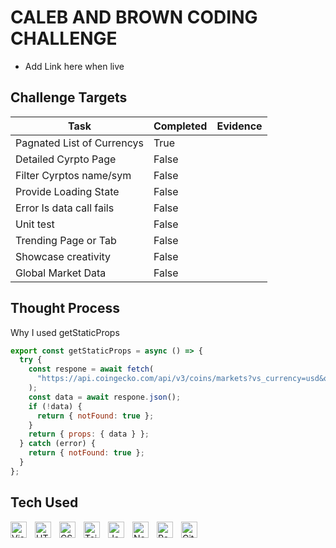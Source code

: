 # CALEB AND BROWN CODING CHALLENGE 

- Add Link here when live 


## Challenge Targets

| Task                           | Completed           | Evidence  |
| ----------------------------- |:---------------      | ------------------:|
| Pagnated List of Currencys           | True          |                     |
| Detailed Cyrpto Page                 | False         |                     |
| Filter Cyrptos name/sym              | False         |                     |  
| Provide Loading State                | False         |                     |   
| Error Is data call fails             | False          |                     |   
| Unit test                            | False          |                     |   
| Trending Page or Tab                 | False          |                     |   
| Showcase creativity                  | False          |                     |   
| Global Market Data                   | False          |                     |   


## Thought Process 


Why I used getStaticProps

```javascript
export const getStaticProps = async () => {
  try {
    const respone = await fetch(
      "https://api.coingecko.com/api/v3/coins/markets?vs_currency=usd&order=market_cap_desc&per_page=100&page=1&sparkline=false&price_change_percentage=%2024h"
    );
    const data = await respone.json();
    if (!data) {
      return { notFound: true };
    }
    return { props: { data } };
  } catch (error) {
    return { notFound: true };
  }
};
```





## Tech Used 
<img align="left" alt="Visual Studio Code" width="26px" src="https://cdn.jsdelivr.net/gh/devicons/devicon/icons/vscode/vscode-original.svg" style="padding-right:10px;" />
<img align="left" alt="HTML5" width="26px" src="https://cdn.jsdelivr.net/gh/devicons/devicon/icons/html5/html5-original.svg" style="padding-right:10px;" />
<img align="left" alt="CSS3" width="26px" src="https://cdn.jsdelivr.net/gh/devicons/devicon/icons/css3/css3-original.svg" style="padding-right:10px;" />
<img align="left" alt="Tailwind" width="26px" src="https://cdn.jsdelivr.net/gh/devicons/devicon/icons/tailwindcss/tailwindcss-plain.svg" style="padding-right:10px;" />
<img align="left" alt="JavaScript" width="26px" src="https://cdn.jsdelivr.net/gh/devicons/devicon/icons/javascript/javascript-original.svg" style="padding-right:10px;" />
<img align="left" alt="NextJs" width="26px" src="https://cdn.jsdelivr.net/gh/devicons/devicon/icons/nextjs/nextjs-original.svg" style="padding-right:10px;" />
<img align="left" alt="React" width="26px" src="https://cdn.jsdelivr.net/gh/devicons/devicon/icons/react/react-original.svg" style="padding-right:10px;" />
<img align="left" alt="GitHub" width="26px" src="https://user-images.githubusercontent.com/3369400/139447912-e0f43f33-6d9f-45f8-be46-2df5bbc91289.png" style="padding-right:10px;" />

<br />
<br />
 
<br />
